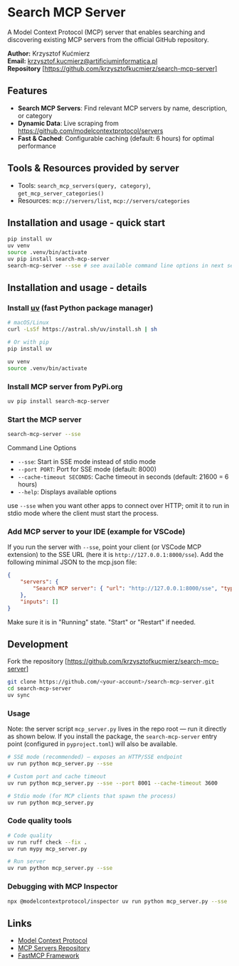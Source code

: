 # Search MCP Server

A Model Context Protocol (MCP) server that enables searching and discovering existing MCP servers from the official GitHub repository.

**Author:** Krzysztof Kućmierz  
**Email:** <krzysztof.kucmierz@artificiuminformatica.pl>  
**Repository** [https://github.com/krzysztofkucmierz/search-mcp-server]

## Features

- **Search MCP Servers**: Find relevant MCP servers by name, description, or category
- **Dynamic Data**: Live scraping from <https://github.com/modelcontextprotocol/servers>
- **Fast & Cached**: Configurable caching (default: 6 hours) for optimal performance

## Tools & Resources provided by server

- Tools: `search_mcp_servers(query, category)`, `get_mcp_server_categories()`
- Resources: `mcp://servers/list`, `mcp://servers/categories`

## Installation and usage - quick start

```bash
pip install uv
uv venv
source .venv/bin/activate
uv pip install search-mcp-server
search-mcp-server --sse # see available command line options in next sections
```

## Installation and usage - details

### Install [uv](https://docs.astral.sh/uv/) (fast Python package manager)

```bash
# macOS/Linux
curl -LsSf https://astral.sh/uv/install.sh | sh

# Or with pip
pip install uv

uv venv
source .venv/bin/activate
```

### Install MCP server from PyPi.org

```bash
uv pip install search-mcp-server
```

### Start the MCP server

```bash
search-mcp-server --sse
```

Command Line Options

- `--sse`: Start in SSE mode instead of stdio mode
- `--port PORT`: Port for SSE mode (default: 8000)
- `--cache-timeout SECONDS`: Cache timeout in seconds (default: 21600 = 6 hours)
- `--help`: Displays available options

use `--sse` when you want other apps to connect over HTTP; omit it to run in stdio mode where the client must start the process.

### Add MCP server to your IDE (example for VSCode)

If you run the server with `--sse`, point your client (or VSCode MCP extension) to the SSE URL (here it is `http://127.0.0.1:8000/sse`). Add the following minimal JSON to the mcp.json file:

```json
{
    "servers": {
        "Search MCP server": { "url": "http://127.0.0.1:8000/sse", "type": "http" }
    },
    "inputs": []
}
```

Make sure it is in "Running" state. "Start" or "Restart" if needed.

## Development

Fork the repository [https://github.com/krzysztofkucmierz/search-mcp-server]

```bash
git clone https://github.com/<your-account>/search-mcp-server.git
cd search-mcp-server
uv sync
```

### Usage

Note: the server script `mcp_server.py` lives in the repo root — run it directly as shown below. If you install the package, the `search-mcp-server` entry point (configured in `pyproject.toml`) will also be available.

```bash
# SSE mode (recommended) — exposes an HTTP/SSE endpoint
uv run python mcp_server.py --sse

# Custom port and cache timeout
uv run python mcp_server.py --sse --port 8001 --cache-timeout 3600

# Stdio mode (for MCP clients that spawn the process)
uv run python mcp_server.py
```

### Code quality tools

```bash
# Code quality
uv run ruff check --fix .
uv run mypy mcp_server.py

# Run server
uv run python mcp_server.py --sse
```

### Debugging with MCP Inspector

```bash
npx @modelcontextprotocol/inspector uv run python mcp_server.py --sse
```

## Links

- [Model Context Protocol](https://modelcontextprotocol.io/)
- [MCP Servers Repository](https://github.com/modelcontextprotocol/servers)
- [FastMCP Framework](https://gofastmcp.com/)
